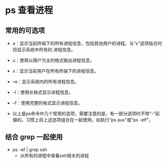 # ps 查看进程

## 常用的可选项
- a：显示当前终端下的所有进程信息，包括其他用户的进程。与“x”选项结合时将显示系统中所有的           进程信息。
- u：使用以用户为主的格式输出进程信息。
- x：显示当前用户在所有终端下的进程信息。
- –e：显示系统内的所有进程信息。
- –l：使用长格式显示进程信息。
- –f：使用完整的格式显示进程信息。

- 以上是ps命令中几个常用的选项，需要注意的是，有一部分选项时不带“-”前缀的。习惯上将上述选项组合在一起使用，如执行“ps aux”或“ps -elf”。


## 结合 grep 一起使用
- ps -ef | grep ssh
    - 从所有的进程中查看ssh相关的进程
